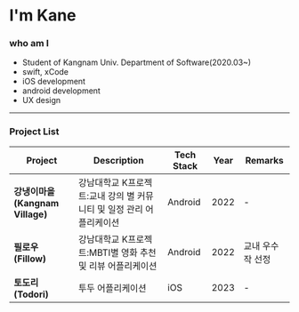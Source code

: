 # I'm Kane

### who am I
- Student of Kangnam Univ. Department of Software(2020.03~) 
- swift, xCode
- iOS development
- android development
- UX design
---
### Project List
|Project|Description|Tech Stack|Year|Remarks|
|--------|----------|-------|---|------|
|**강냉이마을(Kangnam Village)**|강남대학교 K프로젝트:교내 강의 별 커뮤니티 및 일정 관리 어플리케이션|Android|2022|-|
|**필로우(Fillow)**|강남대학교 K프로젝트:MBTI별 영화 추천 및 리뷰 어플리케이션|Android|2022|교내 우수작 선정|
|**토도리(Todori)**|투두 어플리케이션|iOS|2023|-|
